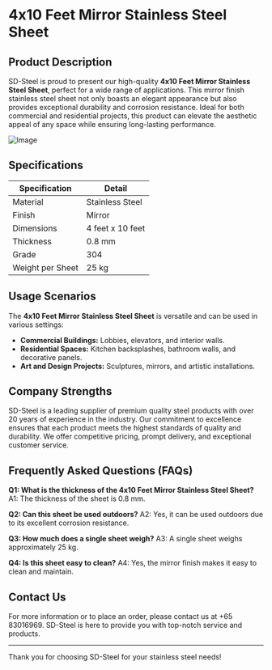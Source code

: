 # 4x10 Feet Mirror Stainless Steel Sheet

## Product Description
SD-Steel is proud to present our high-quality **4x10 Feet Mirror Stainless Steel Sheet**, perfect for a wide range of applications. This mirror finish stainless steel sheet not only boasts an elegant appearance but also provides exceptional durability and corrosion resistance. Ideal for both commercial and residential projects, this product can elevate the aesthetic appeal of any space while ensuring long-lasting performance.

![Image](https://github.com/user-attachments/assets/2567258e-e124-4816-932d-1809bd27ef0b)

## Specifications
| Specification       | Detail                |
|---------------------|-----------------------|
| Material            | Stainless Steel       |
| Finish              | Mirror                |
| Dimensions          | 4 feet x 10 feet      |
| Thickness           | 0.8 mm                |
| Grade               | 304                    |
| Weight per Sheet    | 25 kg                 |

## Usage Scenarios
The **4x10 Feet Mirror Stainless Steel Sheet** is versatile and can be used in various settings:
- **Commercial Buildings:** Lobbies, elevators, and interior walls.
- **Residential Spaces:** Kitchen backsplashes, bathroom walls, and decorative panels.
- **Art and Design Projects:** Sculptures, mirrors, and artistic installations.

## Company Strengths
SD-Steel is a leading supplier of premium quality steel products with over 20 years of experience in the industry. Our commitment to excellence ensures that each product meets the highest standards of quality and durability. We offer competitive pricing, prompt delivery, and exceptional customer service.

## Frequently Asked Questions (FAQs)
**Q1: What is the thickness of the 4x10 Feet Mirror Stainless Steel Sheet?**
A1: The thickness of the sheet is 0.8 mm.

**Q2: Can this sheet be used outdoors?**
A2: Yes, it can be used outdoors due to its excellent corrosion resistance.

**Q3: How much does a single sheet weigh?**
A3: A single sheet weighs approximately 25 kg.

**Q4: Is this sheet easy to clean?**
A4: Yes, the mirror finish makes it easy to clean and maintain.

## Contact Us
For more information or to place an order, please contact us at +65 83016969. SD-Steel is here to provide you with top-notch service and products.

---

Thank you for choosing SD-Steel for your stainless steel needs!
